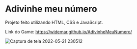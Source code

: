 # Adivinhe meu número
Projeto feito utilizando HTML, CSS e JavaScript.

Link do Game: https://widemar.github.io/AdivinheMeuNumero/

![Captura de tela 2022-05-21 230512](https://user-images.githubusercontent.com/45261846/169675165-6efc16ac-5fa4-48d0-b147-5a58b6e9700c.png)

